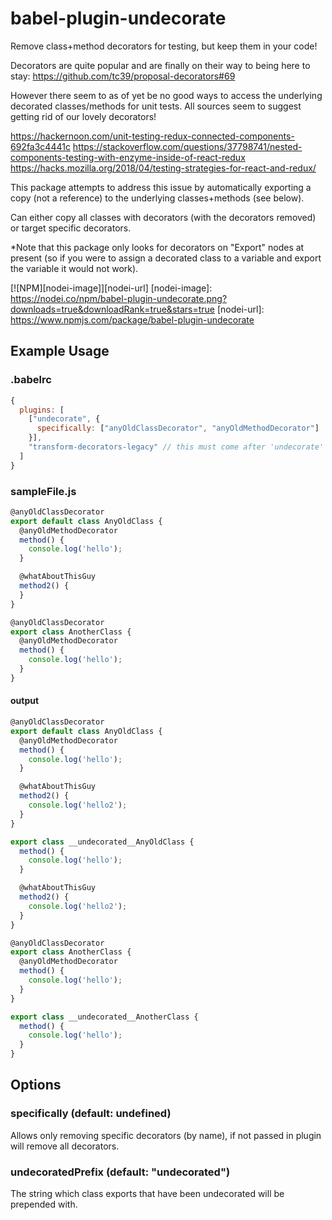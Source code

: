# babel-plugin-undecorate
Remove class+method decorators for testing, but keep them in your code!

Decorators are quite popular and are finally on their way to being here to stay: https://github.com/tc39/proposal-decorators#69

However there seem to as of yet be no good ways to access the underlying decorated classes/methods for unit tests.  All sources seem to suggest getting rid of our lovely decorators!

https://hackernoon.com/unit-testing-redux-connected-components-692fa3c4441c
https://stackoverflow.com/questions/37798741/nested-components-testing-with-enzyme-inside-of-react-redux
https://hacks.mozilla.org/2018/04/testing-strategies-for-react-and-redux/

This package attempts to address this issue by automatically exporting a copy (not a reference) to the underlying classes+methods (see below).

Can either copy all classes with decorators (with the decorators removed) or target specific decorators.

*Note that this package only looks for decorators on "Export" nodes at present (so if you were to assign a decorated class to a variable and export the variable it would not work).

[![NPM][nodei-image]][nodei-url]
[nodei-image]: https://nodei.co/npm/babel-plugin-undecorate.png?downloads=true&downloadRank=true&stars=true
[nodei-url]: https://www.npmjs.com/package/babel-plugin-undecorate

## Example Usage

### .babelrc
```js
{
  plugins: [
    ["undecorate", {
      specifically: ["anyOldClassDecorator", "anyOldMethodDecorator"]
    }],
    "transform-decorators-legacy" // this must come after 'undecorate'
  ]
}
```

### sampleFile.js
```js
@anyOldClassDecorator
export default class AnyOldClass {
  @anyOldMethodDecorator
  method() {
    console.log('hello');  	
  }

  @whatAboutThisGuy
  method2() {
  }
}

@anyOldClassDecorator
export class AnotherClass {
  @anyOldMethodDecorator
  method() {
    console.log('hello');  	
  }
}
```
#### output
```js
@anyOldClassDecorator
export default class AnyOldClass {
  @anyOldMethodDecorator
  method() {
    console.log('hello');  	
  }

  @whatAboutThisGuy
  method2() {
    console.log('hello2');
  }
}

export class __undecorated__AnyOldClass {
  method() {
    console.log('hello');  	
  }

  @whatAboutThisGuy
  method2() {
    console.log('hello2');
  }
}

@anyOldClassDecorator
export class AnotherClass {
  @anyOldMethodDecorator
  method() {
    console.log('hello');  	
  }
}

export class __undecorated__AnotherClass {
  method() {
    console.log('hello');  	
  }
}
```

## Options
### specifically <Array> (default: undefined)
Allows only removing specific decorators (by name), if not passed in plugin will remove all decorators.

### undecoratedPrefix <String> (default: "__undecorated__")
The string which class exports that have been undecorated will be prepended with.
